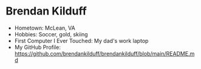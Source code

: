 # Brendan Kilduff


- Hometown: McLean, VA 
- Hobbies: Soccer, gold, skiing
- First Computer I Ever Touched: My dad's work laptop 
- My GitHub Profile: https://github.com/brendankilduff/brendankilduff/blob/main/README.md
